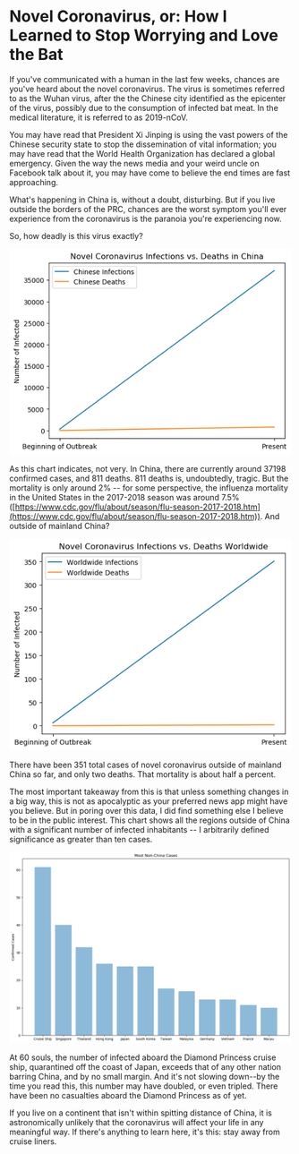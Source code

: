 # Novel Coronavirus, or: How I Learned to Stop Worrying and Love the Bat

If you&#39;ve communicated with a human in the last few weeks, chances are you&#39;ve heard about the novel coronavirus. The virus is sometimes referred to as the Wuhan virus, after the the Chinese city identified as the epicenter of the virus, possibly due to the consumption of infected bat meat. In the medical literature, it is referred to as 2019-nCoV.

You may have read that President Xi Jinping is using the vast powers of the Chinese security state to stop the dissemination of vital information; you may have read that the World Health Organization has declared a global emergency. Given the way the news media and your weird uncle on Facebook talk about it, you may have come to believe the end times are fast approaching.

What&#39;s happening in China is, without a doubt, disturbing. But if you live outside the borders of the PRC, chances are the worst symptom you&#39;ll ever experience from the coronavirus is the paranoia you&#39;re experiencing now.

So, how deadly is this virus exactly?

![Alt Text](https://github.com/syrrostrattus/syrrostrattus.github.io/blob/master/img/chinadeath.png)

As this chart indicates, not very. In China, there are currently around 37198 confirmed cases, and 811 deaths. 811 deaths is, undoubtedly, tragic. But the mortality is only around 2% -- for some perspective, the influenza mortality in the United States in the 2017-2018 season was around 7.5% ([https://www.cdc.gov/flu/about/season/flu-season-2017-2018.htm](https://www.cdc.gov/flu/about/season/flu-season-2017-2018.htm)). And outside of mainland China?


![Alt Text](https://github.com/syrrostrattus/syrrostrattus.github.io/blob/master/img/worlddeath.png)

There have been 351 total cases of novel coronavirus outside of mainland China so far, and only two deaths. That mortality is about half a percent.

The most important takeaway from this is that unless something changes in a big way, this is not as apocalyptic as your preferred news app might have you believe. But in poring over this data, I did find something else I believe to be in the public interest. This chart shows all the regions outside of China with a significant number of infected inhabitants -- I arbitrarily defined significance as greater than ten cases.

![Alt Text](https://github.com/syrrostrattus/syrrostrattus.github.io/blob/master/img/confirmedcasesbyarea.png)

At 60 souls, the number of infected aboard the Diamond Princess cruise ship, quarantined off the coast of Japan, exceeds that of any other nation barring China, and by no small margin. And it&#39;s not slowing down--by the time you read this, this number may have doubled, or even tripled. There have been no casualties aboard the Diamond Princess as of yet.

If you live on a continent that isn&#39;t within spitting distance of China, it is astronomically unlikely that the coronavirus will affect your life in any meaningful way. If there's anything to learn here, it's this: stay away from cruise liners.
